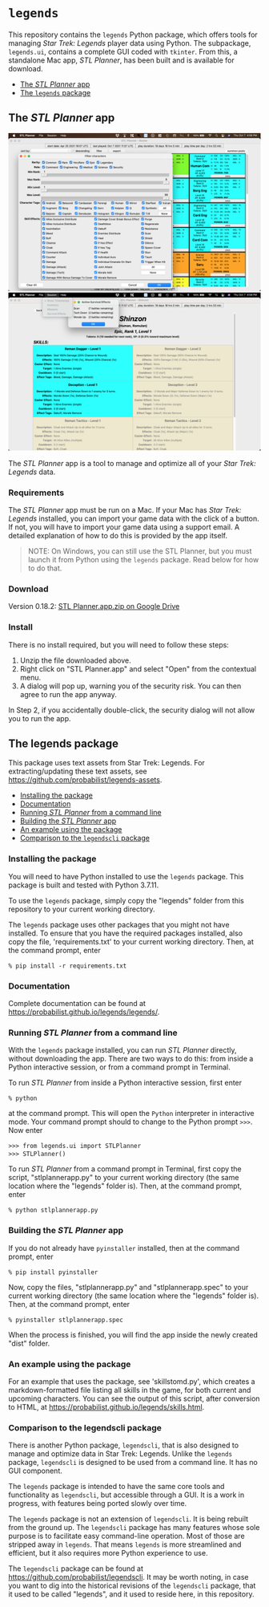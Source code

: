 # `legends`

This repository contains the `legends` Python package, which offers tools for managing *Star Trek: Legends* player data using Python. The subpackage, `legends.ui`, contains a complete GUI coded with `tkinter`. From this, a standalone Mac app, *STL Planner*, has been built and is available for download.

* [The *STL Planner* app](#the-stl-planner-app)
* [The `legends` package](#the-legends-package)

## The *STL Planner* app

![STL Planner screenshot 1](https://github.com/probabilist/legends/blob/main/screenshot.png)
![STL Planner screenshot 2](https://github.com/probabilist/legends/blob/main/screenshot2.png)

The *STL Planner* app is a tool to manage and optimize all of your *Star Trek: Legends* data.

### Requirements

The *STL Planner* app must be run on a Mac. If your Mac has *Star Trek: Legends* installed, you can import your game data with the click of a button. If not, you will have to import your game data using a support email. A detailed explanation of how to do this is provided by the app itself.

> NOTE: On Windows, you can still use the STL Planner, but you must launch it from Python using the `legends` package. Read below for how to do that.

### Download

Version 0.18.2: [STL Planner.app.zip on Google Drive](https://drive.google.com/file/d/1W3cEXaxfrX5nCSImy__GwpEQVRBQHXV1/view?usp=sharing)

### Install

There is no install required, but you will need to follow these steps:

1. Unzip the file downloaded above.
2. Right click on "STL Planner.app" and select "Open" from the contextual menu.
3. A dialog will pop up, warning you of the security risk. You can then agree to run the app anyway.

In Step 2, if you accidentally double-click, the security dialog will not allow you to run the app.

<!--### Developer version

If you'd like to try the latest developer version, it's here: [v0.10.1-dev](https://drive.google.com/file/d/1cC8wh6WpsdCjdXFE43TPNpQ_vRyhuQ3J/view?usp=sharing)

The developer version is a Unix Executable. When you run it in macOS, you will see two windows. One is the app, as usual. The other is a Terminal console.

The developer version may sometimes write to the console, not just for error messages, but for intended functionality. If the app is not functioning the way you expect, be sure to check the console.-->

## The legends package

This package uses text assets from Star Trek: Legends. For extracting/updating these text assets, see https://github.com/probabilist/legends-assets.

* [Installing the package](#installing-the-package)
* [Documentation](#documentation)
* [Running *STL Planner* from a command line](#running-stl-planner-from-a-command-line)
* [Building the *STL Planner* app](#building-the-stl-planner-app)
* [An example using the package](#an-example-using-the-package)
* [Comparison to the `legendscli` package](#comparison-to-the-legendscli-package)

### Installing the package

You will need to have Python installed to use the `legends` package. This package is built and tested with Python 3.7.11.

To use the `legends` package, simply copy the "legends" folder from this repository to your current working directory.

The `legends` package uses other packages that you might not have installed. To ensure that you have the required packages installed, also copy the file, 'requirements.txt' to your current working directory. Then, at the command prompt, enter
```
% pip install -r requirements.txt
```

### Documentation

Complete documentation can be found at https://probabilist.github.io/legends/legends/.

### Running *STL Planner* from a command line

With the `legends` package installed, you can run *STL Planner* directly, without downloading the app. There are two ways to do this: from inside a Python interactive session, or from a command prompt in Terminal.

To run *STL Planner* from inside a Python interactive session, first enter
```
% python
```
at the command prompt. This will open the `Python` interpreter in interactive mode. Your command prompt should to change to the Python prompt `>>>`. Now enter
```
>>> from legends.ui import STLPlanner
>>> STLPlanner()
```

To run *STL Planner* from a command prompt in Terminal, first copy the script, "stlplannerapp.py" to your current working directory (the same location where the "legends" folder is). Then, at the command prompt, enter
```
% python stlplannerapp.py
```

### Building the *STL Planner* app

If you do not already have `pyinstaller` installed, then at the command prompt, enter
```
% pip install pyinstaller
```
Now, copy the files, "stlplannerapp.py" and "stlplannerapp.spec" to your current working directory (the same location where the "legends" folder is). Then, at the command prompt, enter
```
% pyinstaller stlplannerapp.spec
```
When the process is finished, you will find the app inside the newly created "dist" folder.

### An example using the package

For an example that uses the package, see 'skillstomd.py', which creates a markdown-formatted file listing all skills in the game, for both current and upcoming characters. You can see the output of this script, after conversion to HTML, at https://probabilist.github.io/legends/skills.html.

### Comparison to the legendscli package

There is another Python package, `legendscli`, that is also designed to manage and optimize data in Star Trek: Legends. Unlike the `legends` package, `legendscli` is designed to be used from a command line. It has no GUI component.

The `legends` package is intended to have the same core tools and functionality as `legendscli`, but accessible through a GUI. It is a work in progress, with features being ported slowly over time.

The `legends` package is not an extension of `legendscli`. It is being rebuilt from the ground up. The `legendscli` package has many features whose sole purpose is to facilitate easy command-line operation. Most of those are stripped away in `legends`. That means `legends` is more streamlined and efficient, but it also requires more Python experience to use.

The `legendscli` package can be found at https://github.com/probabilist/legendscli. It may be worth noting, in case you want to dig into the historical revisions of the `legendscli` package, that it used to be called "legends", and it used to reside here, in this repository.
